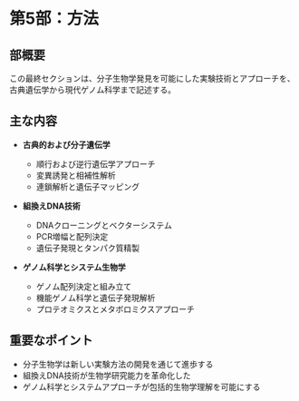 # 第5部：方法

## 部概要
この最終セクションは、分子生物学発見を可能にした実験技術とアプローチを、古典遺伝学から現代ゲノム科学まで記述する。

## 主な内容
- **古典的および分子遺伝学**
  - 順行および逆行遺伝学アプローチ
  - 変異誘発と相補性解析
  - 連鎖解析と遺伝子マッピング

- **組換えDNA技術**
  - DNAクローニングとベクターシステム
  - PCR増幅と配列決定
  - 遺伝子発現とタンパク質精製

- **ゲノム科学とシステム生物学**
  - ゲノム配列決定と組み立て
  - 機能ゲノム科学と遺伝子発現解析
  - プロテオミクスとメタボロミクスアプローチ

## 重要なポイント
- 分子生物学は新しい実験方法の開発を通じて進歩する
- 組換えDNA技術が生物学研究能力を革命化した
- ゲノム科学とシステムアプローチが包括的生物学理解を可能にする